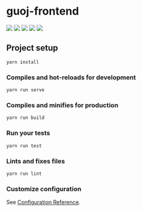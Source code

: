 # guoj-frontend

![](https://img.shields.io/github/issues/quank123wip/GuOJFrontend)
![](https://img.shields.io/github/forks/quank123wip/GuOJFrontend)
![](https://img.shields.io/github/stars/quank123wip/GuOJFrontend)
![](https://img.shields.io/github/license/quank123wip/GuOJFrontend)
![](https://github.com/guoj-dev/guojfrontend/workflows/Node%20CI/badge.svg)
## Project setup
```
yarn install
```

### Compiles and hot-reloads for development
```
yarn run serve
```

### Compiles and minifies for production
```
yarn run build
```

### Run your tests
```
yarn run test
```

### Lints and fixes files
```
yarn run lint
```

### Customize configuration
See [Configuration Reference](https://cli.vuejs.org/config/).
